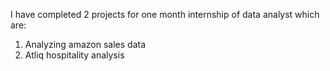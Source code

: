 I have completed 2 projects for one month internship of data analyst which are:
1. Analyzing amazon sales data
2. Atliq hospitality analysis
